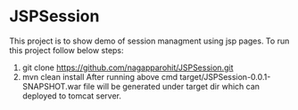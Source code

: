 # JSPSession
This project is to show demo of session managment using jsp pages.
To run this project follow below steps:
1. git clone https://github.com/nagapparohit/JSPSession.git
2. mvn clean install
After running above cmd target/JSPSession-0.0.1-SNAPSHOT.war file will be generated under target dir which can deployed to tomcat server.

